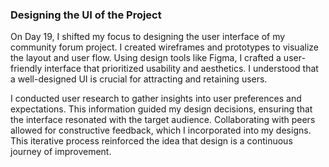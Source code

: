 ### Designing the UI of the Project
On Day 19, I shifted my focus to designing the user interface of my community forum project. I created wireframes and prototypes to visualize the layout and user flow. Using design tools like Figma, I crafted a user-friendly interface that prioritized usability and aesthetics. I understood that a well-designed UI is crucial for attracting and retaining users.

I conducted user research to gather insights into user preferences and expectations. This information guided my design decisions, ensuring that the interface resonated with the target audience. Collaborating with peers allowed for constructive feedback, which I incorporated into my designs. This iterative process reinforced the idea that design is a continuous journey of improvement.
